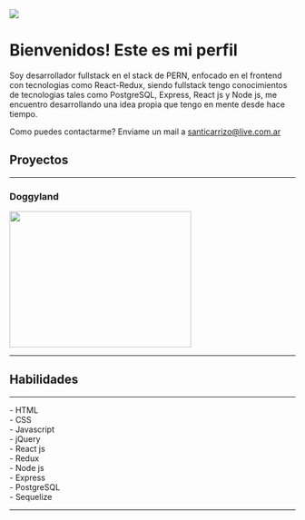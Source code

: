 <img src="https://image.freepik.com/foto-gratis/pantalla-escaneo-programador-su-reloj-inteligente-camara-telefono-inteligente_1098-18710.jpg"/>
<h1>Bienvenidos! Este es mi perfil</h1>
Soy desarrollador fullstack en el stack de PERN, enfocado en el frontend con tecnologias como React-Redux, siendo fullstack tengo conocimientos de tecnologias tales como PostgreSQL, Express, React js y Node js, me encuentro desarrollando una idea propia que tengo en mente desde hace tiempo.

Como puedes contactarme? Enviame un mail a santicarrizo@live.com.ar

<h2> Proyectos </h2>
<hr>
<h3> Doggyland </h3>
  <img src="https://ibb.co/CbFfxLp" type="image" width="320" height="240">

<hr>

<h2> Habilidades </h2>
<hr>
- HTML <br>
- CSS <br>
- Javascript <br>
- jQuery <br>
- React js<br>
- Redux<br>
- Node js<br>
- Express<br>
- PostgreSQL<br>
- Sequelize<br>
<hr>
